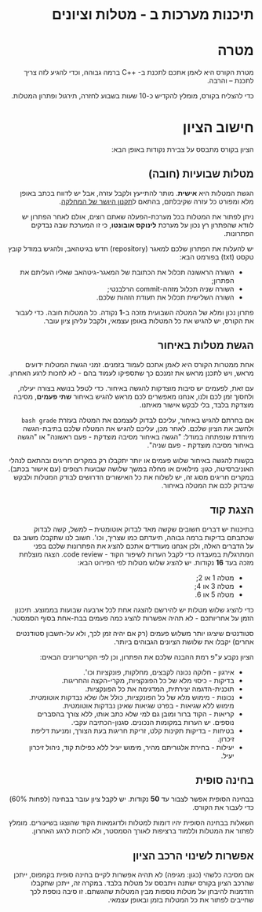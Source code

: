 <div dir='rtl' lang='he'>

תיכנות מערכות ב - מטלות וציונים
==================================

מטרה
====
מטרת הקורס היא לאמן אתכם לתכנת ב- ++C ברמה גבוהה, וכדי להגיע לזה צריך לתכנת – והרבה.

כדי להצליח בקורס, מומלץ להקדיש כ-10 שעות בשבוע לחזרה, תירגול ופתרון המטלות.

חישוב הציון
============

הציון בקורס מתבסס על צבירת נקודות באופן הבא:

## מטלות שבועיות (חובה)
הגשת המטלות היא **אישית**.
מותר להתייעץ ולקבל עזרה, אבל יש לדווח בכתב באופן מלא ומפורט כל עזרה שקיבלתם, בהתאם ל[תקנון היושר של המחלקה](https://www.ariel.ac.il/wp/cs/wp-content/uploads/sites/88/2020/08/Guidelines-for-Academic-Integrity.pdf).

ניתן לפתור את המטלות בכל מערכת-הפעלה שאתם רוצים, אולם לאחר הפתרון יש לוודא שהפתרון רץ נכון על מערכת **לינוקס אובונטו**, כי זו המערכת שבה נבדקים הפתרונות.

יש להעלות את הפתרון שלכם למאגר (repository)
חדש בגיטהאב,
ולהגיש במודל קובץ טקסט
(txt) בפורמט הבא:
* השורה הראשונה תכלול את הכתובת של המאגר-גיטהאב שאליו העליתם את הפתרון;
* השורה שניה תכלול מזהה-commit הרלבנטי;
* השורה השלישית תכלול את תעודת הזהות שלכם.

פתרון נכון ומלא של המטלה השבועית מזכה ב-**1** נקודה.
 כל המטלות חובה. כדי לעבור את הקורס, יש להגיש את כל המטלות באופן עצמאי, ולקבל עליהן ציון עובר.

## הגשת מטלות באיחור

אחת ממטרות הקורס היא לאמן אתכם לעמוד בזמנים. 
זמני הגשת המטלות ידועים מראש, ויש לתכנן מראש את זמנכם כך שתספיקו לעמוד בהם - לא לחכות לרגע האחרון.

עם זאת, לפעמים יש סיבות מוצדקות להגשה באיחור. 
כדי לטפל בנושא בצורה יעילה, ולחסוך זמן לכם ולנו,
אנחנו מאפשרים לכם מראש להגיש באיחור
**שתי פעמים**,
מסיבה מוצדקת בלבד,
בלי לבקש אישור מאיתנו.

אם בחרתם להגיש באיחור, עליכם לבדוק לעצמכם את המטלה
בעזרת `bash grade`
ולחשב את הציון שלכם.
לאחר מכן, עליכם להגיש את המטלה שלכם בתיבת-הגשה מיוחדת שנפתחה במודל:
"הגשה באיחור מסיבה מוצדקת - פעם ראשונה"
או
"הגשה באיחור מסיבה מוצדקת - פעם שניה".

בקשות להגשה באיחור שלוש פעמים או יותר יתקבלו רק במקרים חריגים ובהתאם לנהלי האוניברסיטה,
כגון: מילואים או מחלה במשך שלושה שבועות רצופים (עם אישור בכתב).
במקרים חריגים מסוג זה, יש לשלוח את כל האישורים הדרושים לבודק המטלות ולבקש שיבדוק לכם את המטלה באיחור.


## הצגת קוד
בתיכנות יש דברים חשובים שקשה מאד לבדוק אוטומטית – למשל, קשה לבדוק שכתבתם בדיקות ברמה גבוהה, תיעדתם כמו שצריך, וכו'. חשוב לנו שתקבלו משוב גם על הדברים האלה, ולכן אנחנו מעודדים אתכם להציג את הפתרונות שלכם בפני 
המתרגל/ת במעבדה כדי לקבל הערות לשיפור הקוד - code review.
הצגה מוצלחת מזכה בעד **16** נקודות.
יש להציג שלוש מטלות לפי הפירוט הבא:

* מטלה 1 או 2;
* מטלה 3 או 4;
* מטלה 5 או 6.

כדי להציג שלוש מטלות יש להירשם להצגה אחת לכל ארבעה שבועות בממוצע.
תיכנון הזמן על אחריותכם - לא תהיה אפשרות להציג כמה פעמים בבת-אחת בסוף הסמסטר.

סטודנטים שיציגו יותר משלוש פעמים (רק אם יהיה זמן לכך, ולא על-חשבון סטודנטים אחרים)
יקבלו את שלושת הציונים הגבוהים ביותר.

הציון נקבע ע"פ רמת ההבנה שלכם את הפתרון, וכן לפי הקריטריונים הבאים:

* אירגון - חלוקה נכונה לקבצים, מחלקות, פונקציות וכו'.
* בדיקות - כיסוי מלא של כל הפונקציות, מקרי-הקצה והחריגות.
* תוכנית-הדגמה יצירתית, המדגימה את כל הפונקציות.
* נכונות - מימוש מלא של כל הפונקציות, כולל אלו שלא נבדקות אוטומטית. מימוש ללא שגיאות - בפרט שגיאות שאינן נבדקות אוטומטית.
* קריאות - הקוד ברור ומובן גם למי שלא כתב אותו, ללא צורך בהסברים נוספים. יש הערות במקומות הנכונים. סגנון-הכתיבה עקבי.
* בטיחות - בדיקות תקינות קלט, זריקת חריגות בעת הצורך, ומניעת דליפת זיכרון.
* יעילות - בחירת אלגוריתם מהיר, מימוש יעיל ללא כפילות קוד, ניהול זיכרון יעיל.


## בחינה סופית
בבחינה הסופית אפשר לצבור עד **50** נקודות.
יש לקבל ציון עובר בבחינה (לפחות 60%) כדי לעבור את הקורס.

השאלות בבחינה הסופית יהיו דומות למטלות ולדוגמאות הקוד שהוצגו בשיעורים.
מומלץ לפתור את המטלות וללמוד ברציפות לאורך הסמסטר, ולא לחכות לרגע האחרון.

## אפשרות לשינוי הרכב הציון
אם מסיבה כלשהי (כגון: מגיפה) לא תהיה אפשרות לקיים בחינה סופית בקמפוס,
ייתכן שהרכב הציון בקורס ישתנה ויתבסס על מטלות בלבד.
במקרה זה, ייתכן שתקבלו הזדמנות להיבחן על מטלות נוספות מבין המטלות שהגשתם.
זו סיבה נוספת לכך שחייבים לפתור את כל המטלות בזמן ובאופן עצמאי.

</div>
